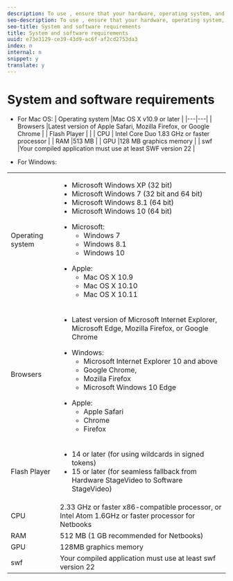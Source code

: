```yaml
---
description: To use , ensure that your hardware, operating system, and application versions all meet the minimum requirements listed below.
seo-description: To use , ensure that your hardware, operating system, and application versions all meet the minimum requirements listed below.
seo-title: System and software requirements
title: System and software requirements
uuid: e73e3129-ce39-43d9-ac6f-af2cd2753da3
index: n
internal: n
snippet: y
translate: y
---
```


# System and software requirements


<a id="section_FD9C110E85BB483B869FBB94E5662710"></a>


* For Mac OS: 
  | Operating system |Mac OS X v10.9 or later |
  |---|---|
  | Browsers |Latest version of Apple Safari, Mozilla Firefox, or Google Chrome  |
  | Flash Player |  |
  | CPU | Intel Core Duo 1.83 GHz or faster processor  |
  | RAM |513 MB |
  | GPU |128 MB graphics memory |
  | swf |Your compiled application must use at least SWF version 22 |


* For Windows: 
<table frame="all" colsep="1" rowsep="1" id="table_886A9EB58B044C6D809B012E5E2A8657"> 
 <tbody> 
  <tr rowsep="1"> 
   <td colname="1">Operating system</td> 
   <td colname="2"> <p> 
     <ul id="ul_8B1330D103F34152A839D17BDEE07AEE"> 
      <li id="li_39BBE1D3E1964647B9F853DFA26470D0">Microsoft
       <tm tmtype="tm" /> Windows
       <tm tmtype="reg" /> XP (32 bit) </li> 
      <li id="li_1553000C4BB34518AB81CB096C2EA002">Microsoft
       <tm tmtype="tm" /> Windows
       <tm tmtype="reg" /> 7 (32 bit and 64 bit) </li> 
      <li id="li_23681A4A434B41C68130C75D9C4D6BD5">Microsoft
       <tm tmtype="tm" /> Windows
       <tm tmtype="reg" /> 8.1 (64 bit) </li> 
      <li id="li_9EC38CE889BE41B3A938F0B34507F576">Microsoft
       <tm tmtype="tm" /> Windows
       <tm tmtype="reg" /> 10 (64 bit) </li> 
     </ul> 
     <draft-comment author="WinnieSeven"> 
      <p> 
       <ul id="ul_E775ED38222A4764A552FF998BF43E32"> 
        <li id="li_1F4138CDA3BB47708F5E0B220F8E0859">Microsoft: 
         <ul id="ul_92503CD78D5F47A396AC43B88BC6C926"> 
          <li id="li_747EA69390A44667861E9A01668B5955">Windows 7</li> 
          <li id="li_EBA7FD605D4947D59C2CA30335420C35">Windows 8.1</li> 
          <li id="li_A0F0A92F12294E8197E2F9299A780122">Windows 10</li> 
         </ul> </li> 
       </ul> </p> 
      <p> 
       <ul id="ul_D3415C84FCBD47CE8D90A6E0A1BAEF54"> 
        <li id="li_1C5A417B1E02465F99BFD4154F8990E6">Apple: 
         <ul id="ul_742D96FF78A4499BABB52E4175512347"> 
          <li id="li_F32418327FFF41DCA5CD428FF29B5DF4">Mac OS X 10.9</li> 
          <li id="li_A3A710DF22FF4D529DC45E87B27D1F56">Mac OS X 10.10</li> 
          <li id="li_A801E61AD59D4D57B32C6B590379BEFE">Mac OS X 10.11</li> 
         </ul> </li> 
       </ul> </p> 
     </draft-comment> </p> </td> 
  </tr> 
  <tr rowsep="1"> 
   <td colname="1">Browsers</td> 
   <td colname="2"> <p> 
     <ul id="ul_50BDB3B8FCDE4C078B0B9D959B733B37"> 
      <li id="li_C2F4A6AFBC80423482A36197590646A7">Latest version of Microsoft
       <tm tmtype="tm" /> Internet Explorer, Microsoft
       <tm tmtype="tm" /> Edge, Mozilla
       <tm tmtype="reg" /> Firefox, or Google
       <tm tmtype="reg" /> Chrome </li> 
     </ul> </p> 
    <draft-comment author="WinnieSeven"> 
     <p> 
      <ul id="ul_61FFE447449F4326B426FDEFF59D8ECD"> 
       <li id="li_BA26BBA90D1B4A1EB9A144597F695F53">Windows: 
        <ul id="ul_41CC4E55D2B247F5B51043DB122C925E"> 
         <li id="li_6C8E18CE73EB426FB7ED713F9CC83CC1">Microsoft Internet Explorer 10 and above</li> 
         <li id="li_6D63897149184485B43BDECA4A3AD391">Google Chrome,</li> 
         <li id="li_3D1F48A572DB46F1A9DDC27DA1AB829A">Mozilla Firefox</li> 
         <li id="li_DFCF401B3E68443F8CBBAE899E6F0316">Microsoft Windows 10 Edge</li> 
        </ul> </li> 
      </ul> </p> 
     <p> 
      <ul id="ul_457C0416E86D4D7A8C072ACC54DA4624"> 
       <li id="li_90C4999CB32249E9A6D35E48AB577C93">Apple: 
        <ul id="ul_F7F23EE06F1144FB8EE541D5DA8F318C"> 
         <li id="li_992E18AFD8864C1A9AE3479BDF78F12D">Apple Safari</li> 
         <li id="li_702252D3E2E34A92A82C1A386DE77ACE">Chrome</li> 
         <li id="li_AE3169F1760340EF9CF0971DAC9BB370">Firefox</li> 
        </ul> </li> 
      </ul> </p> 
    </draft-comment> </td> 
  </tr> 
  <tr rowsep="1"> 
   <td colname="1">Flash Player</td> 
   <td colname="2"> <p> 
     <ul id="ul_FED8BC15489E4C2881D9397D56C3DB9E"> 
      <li id="li_9E2E8AFFD5D04432992FF7A2E31BAF7A">14 or later (for using wildcards in signed tokens)</li> 
      <li id="li_2D0CE0E0C22E4C8D9C1836D4B9770B46">15 or later (for seamless fallback from Hardware StageVideo to Software StageVideo)</li> 
     </ul> </p> </td> 
  </tr> 
  <tr rowsep="1"> 
   <td colname="1">CPU</td> 
   <td colname="2">2.33 GHz or faster x86-compatible processor, or Intel
    <tm tmtype="reg" /> Atom
    <tm tmtype="tm" /> 1.6GHz or faster processor for Netbooks </td> 
  </tr> 
  <tr rowsep="1"> 
   <td colname="1">RAM</td> 
   <td colname="2">512 MB (1 GB recommended for Netbooks)</td> 
  </tr> 
  <tr rowsep="1"> 
   <td colname="1">GPU</td> 
   <td colname="2">128MB graphics memory</td> 
  </tr> 
  <tr rowsep="0"> 
   <td colname="1">swf</td> 
   <td colname="2">Your compiled application must use at least swf version 22</td> 
  </tr> 
 </tbody> 
</table>


